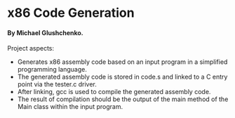 # x86 Code Generation
#### By Michael Glushchenko.

Project aspects:
  - Generates x86 assembly code based on an input program in a simplified programming language.
  - The generated assembly code is stored in code.s and linked to a C entry point via the tester.c driver.
  - After linking, gcc is used to compile the generated assembly code.
  - The result of compilation should be the output of the main method of the Main class within the input program.
